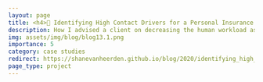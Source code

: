 ```yaml
---
layout: page
title: <h4>📧 Identifying High Contact Drivers for a Personal Insurance Provider</h4>
description: How I advised a client on decreasing the human workload associated with answering customer questions
img: assets/img/blog/blog13.1.png
importance: 5
category: case studies
redirect: https://shanevanheerden.github.io/blog/2020/identifying_high_contact_drivers_for_a_personal_insurance_provider/
page_type: project
---
```

